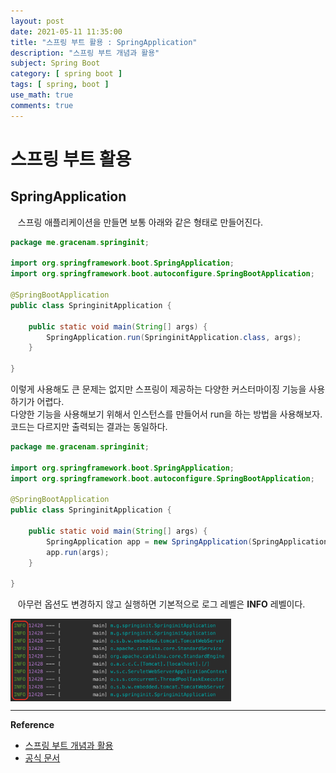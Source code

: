 ```yaml
---
layout: post
date: 2021-05-11 11:35:00
title: "스프링 부트 활용 : SpringApplication"
description: "스프링 부트 개념과 활용"
subject: Spring Boot
category: [ spring boot ]
tags: [ spring, boot ]
use_math: true
comments: true
---
```


# 스프링 부트 활용

## SpringApplication

&nbsp;&nbsp;&nbsp;스프링 애플리케이션을 만들면 보통 아래와 같은 형태로 만들어진다.

```java
package me.gracenam.springinit;

import org.springframework.boot.SpringApplication;
import org.springframework.boot.autoconfigure.SpringBootApplication;

@SpringBootApplication
public class SpringinitApplication {

    public static void main(String[] args) {
        SpringApplication.run(SpringinitApplication.class, args);
    }

}
```

이렇게 사용해도 큰 문제는 없지만 스프링이 제공하는 다양한 커스터마이징 기능을 사용하기가 어렵다.  
다양한 기능을 사용해보기 위해서 인스턴스를 만들어서 run을 하는 방법을 사용해보자. 코드는 다르지만 출력되는 결과는 동일하다.

```java
package me.gracenam.springinit;

import org.springframework.boot.SpringApplication;
import org.springframework.boot.autoconfigure.SpringBootApplication;

@SpringBootApplication
public class SpringinitApplication {

    public static void main(String[] args) {
        SpringApplication app = new SpringApplication(SpringApplication.class);
        app.run(args);
    }

}
```

&nbsp;&nbsp;&nbsp;아무런 옵션도 변경하지 않고 실행하면 기본적으로 로그 레벨은 <b>INFO</b> 레벨이다.

<img src="/assets/img/study/sa01.png" width="70%" align="center"><br/>

---
**Reference**
+ [스프링 부트 개념과 활용](https://inf.run/Xny5)
+ [공식 문서](https://docs.spring.io/spring-boot/docs/2.0.3.RELEASE/reference/htmlsingle/)
